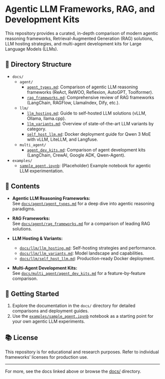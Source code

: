 # Agentic LLM Frameworks, RAG, and Development Kits

This repository provides a curated, in-depth comparison of modern agentic reasoning frameworks, Retrieval-Augmented Generation (RAG) solutions, LLM hosting strategies, and multi-agent development kits for Large Language Models (LLMs).

## 📁 Directory Structure

- `docs/`
  - `agent/`
    - [`agent_types.md`](docs/agent/agent_types.md): Comparison of agentic LLM reasoning frameworks (ReAct, ReWOO, Reflexion, AutoGPT, Toolformer).
    - [`rag_frameworks.md`](docs/agent/rag_frameworks.md): Comprehensive review of RAG frameworks (LangChain, RAGFlow, LlamaIndex, Dify, etc.).
  - `llm/`
    - [`llm_hosting.md`](docs/llm/llm_hosting.md): Guide to self-hosted LLM solutions (vLLM, Ollama, llama.cpp).
    - [`llm_variants.md`](docs/llm/llm_variants.md): Overview of state-of-the-art LLM variants by category.
    - [`self_host_llm.md`](docs/llm/self_host_llm.md): Docker deployment guide for Qwen 3 MoE with vLLM, LiteLLM, and Langfuse.
  - `multi_agent/`
    - [`agent_dev_kits.md`](docs/multi_agent/agent_dev_kits.md): Comparison of agent development kits (LangChain, CrewAI, Google ADK, Qwen-Agent).
- `examples/`
  - [`sample_agent.ipynb`](examples/sample_agent.ipynb): (Placeholder) Example notebook for agentic LLM experimentation.

## 📝 Contents

- **Agentic LLM Reasoning Frameworks:**  
  See [`docs/agent/agent_types.md`](docs/agent/agent_types.md) for a deep dive into agentic reasoning paradigms.

- **RAG Frameworks:**  
  See [`docs/agent/rag_frameworks.md`](docs/agent/rag_frameworks.md) for a comparison of leading RAG solutions.

- **LLM Hosting & Variants:**  
  - [`docs/llm/llm_hosting.md`](docs/llm/llm_hosting.md): Self-hosting strategies and performance.
  - [`docs/llm/llm_variants.md`](docs/llm/llm_variants.md): Model landscape and capabilities.
  - [`docs/llm/self_host_llm.md`](docs/llm/self_host_llm.md): Production-ready Docker deployment.

- **Multi-Agent Development Kits:**  
  See [`docs/multi_agent/agent_dev_kits.md`](docs/multi_agent/agent_dev_kits.md) for a feature-by-feature comparison.

## 🚀 Getting Started

1. Explore the documentation in the `docs/` directory for detailed comparisons and deployment guides.
2. Use the [`examples/sample_agent.ipynb`](examples/sample_agent.ipynb) notebook as a starting point for your own agentic LLM experiments.

## 📚 License

This repository is for educational and research purposes. Refer to individual frameworks’ licenses for production use.

---

For more, see the docs linked above or browse the [docs/](docs/) directory.